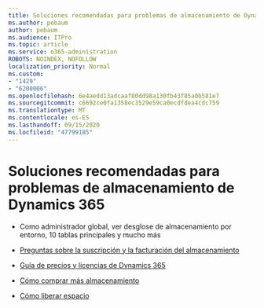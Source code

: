 ```yaml
---
title: Soluciones recomendadas para problemas de almacenamiento de Dynamics 365
ms.author: pebaum
author: pebaum
ms.audience: ITPro
ms.topic: article
ms.service: o365-administration
ROBOTS: NOINDEX, NOFOLLOW
localization_priority: Normal
ms.custom:
- "1429"
- "6200006"
ms.openlocfilehash: 6e4aedd13adcaaf80dd98a130fb43f85a0b581e7
ms.sourcegitcommit: c6692ce0fa1358ec3529e59ca0ecdfdea4cdc759
ms.translationtype: MT
ms.contentlocale: es-ES
ms.lasthandoff: 09/15/2020
ms.locfileid: "47799185"
---
```

# <a name="recommend-solutions-for-dynamics-365-storage-issues"></a>Soluciones recomendadas para problemas de almacenamiento de Dynamics 365

* Como administrador global, ver desglose de almacenamiento por entorno, 10 tablas principales y mucho más

* [Preguntas sobre la suscripción y la facturación del almacenamiento](https://docs.microsoft.com/dynamics365/customer-engagement/admin/contact-information-microsoft-dynamics-365-online-billing-support)

* [Guía de precios y licencias de Dynamics 365](https://dynamics.microsoft.com/pricing/)

* [Cómo comprar más almacenamiento](https://docs.microsoft.com/dynamics365/customer-engagement/admin/manage-storage#add-storage-to-dynamics-365-online)

* [Cómo liberar espacio](https://docs.microsoft.com/dynamics365/customer-engagement/admin/free-storage-space)
